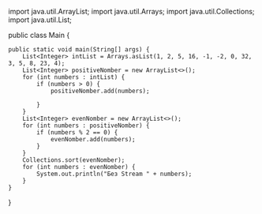import java.util.ArrayList;
import java.util.Arrays;
import java.util.Collections;
import java.util.List;

public class Main {

    public static void main(String[] args) {
        List<Integer> intList = Arrays.asList(1, 2, 5, 16, -1, -2, 0, 32, 3, 5, 8, 23, 4);
        List<Integer> positiveNomber = new ArrayList<>();
        for (int numbers : intList) {
            if (numbers > 0) {
                positiveNomber.add(numbers);

            }
        }
        List<Integer> evenNomber = new ArrayList<>();
        for (int numbers : positiveNomber) {
            if (numbers % 2 == 0) {
                evenNomber.add(numbers);
            }
        }
        Collections.sort(evenNomber);
        for (int numbers : evenNomber) {
            System.out.println("Без Stream " + numbers);
        }
    }
}